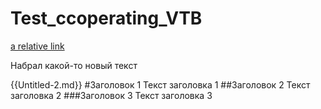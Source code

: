 # Test_ccoperating_VTB

[a relative link](Untitled-2.md)

Набрал какой-то новый текст

{{Untitled-2.md}}
#Заголовок 1
Текст заголовка 1
##Заголовок 2
Текст заголовка 2
###Заголовок 3
Текст заголовка 3